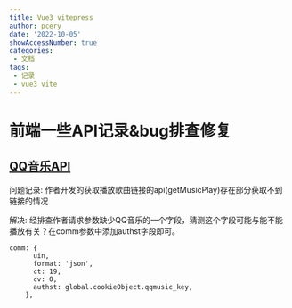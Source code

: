```yaml
---
title: Vue3 vitepress
author: pcery
date: '2022-10-05'
showAccessNumber: true
categories:
 - 文档
tags:
 - 记录
 - vue3 vite
---
```


# 前端一些API记录&bug排查修复

## [QQ音乐API](https://rain120.github.io/qq-music-api/)

问题记录: 作者开发的获取播放歌曲链接的api(getMusicPlay)存在部分获取不到链接的情况

解决: 经排查作者请求参数缺少QQ音乐的一个字段，猜测这个字段可能与能不能播放有关？在comm参数中添加authst字段即可。
```
comm: {
      uin,
      format: 'json',
      ct: 19,
      cv: 0,
      authst: global.cookieObject.qqmusic_key,
    },
```

